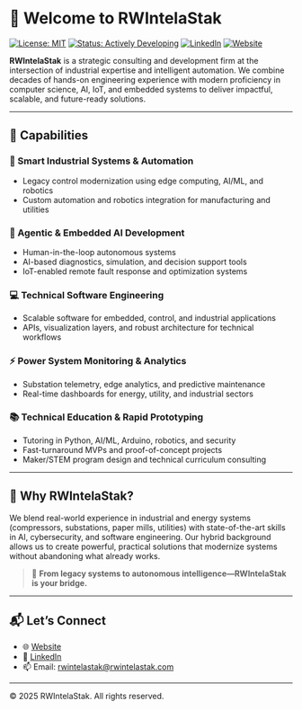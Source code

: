 # 👋 Welcome to RWIntelaStak

[![License: MIT](https://img.shields.io/badge/license-MIT-blue.svg)](LICENSE)
[![Status: Actively Developing](https://img.shields.io/badge/status-active-success.svg)](#)
[![LinkedIn](https://img.shields.io/badge/LinkedIn-Connect-blue?logo=linkedin)](https://linkedin.com/in/your-profile)
[![Website](https://img.shields.io/badge/Website-rwintelastak.com-007ACC?logo=google-chrome)](https://rwintelastak.com)

**RWIntelaStak** is a strategic consulting and development firm at the intersection of industrial expertise and intelligent automation. We combine decades of hands-on engineering experience with modern proficiency in computer science, AI, IoT, and embedded systems to deliver impactful, scalable, and future-ready solutions.

---

## 🚀 Capabilities

### 🧠 Smart Industrial Systems & Automation
- Legacy control modernization using edge computing, AI/ML, and robotics  
- Custom automation and robotics integration for manufacturing and utilities  

### 🤖 Agentic & Embedded AI Development
- Human-in-the-loop autonomous systems  
- AI-based diagnostics, simulation, and decision support tools  
- IoT-enabled remote fault response and optimization systems  

### 💻 Technical Software Engineering
- Scalable software for embedded, control, and industrial applications  
- APIs, visualization layers, and robust architecture for technical workflows

### ⚡ Power System Monitoring & Analytics
- Substation telemetry, edge analytics, and predictive maintenance  
- Real-time dashboards for energy, utility, and industrial sectors  

### 📚 Technical Education & Rapid Prototyping
- Tutoring in Python, AI/ML, Arduino, robotics, and security  
- Fast-turnaround MVPs and proof-of-concept projects  
- Maker/STEM program design and technical curriculum consulting  

---

## 🔧 Why RWIntelaStak?

We blend real-world experience in industrial and energy systems (compressors, substations, paper mills, utilities) with state-of-the-art skills in AI, cybersecurity, and software engineering. Our hybrid background allows us to create powerful, practical solutions that modernize systems without abandoning what already works.

> 🔄 **From legacy systems to autonomous intelligence—RWIntelaStak is your bridge.**

---

## 📬 Let’s Connect

- 🌐 [Website](https://rwintelastak.com)  
- 💼 [LinkedIn](https://linkedin.com/in/your-profile)  
- 📫 Email: [rwintelastak@rwintelastak.com](mailto:rwintelastak@rwintelastak.com)

---

© 2025 RWIntelaStak. All rights reserved.
